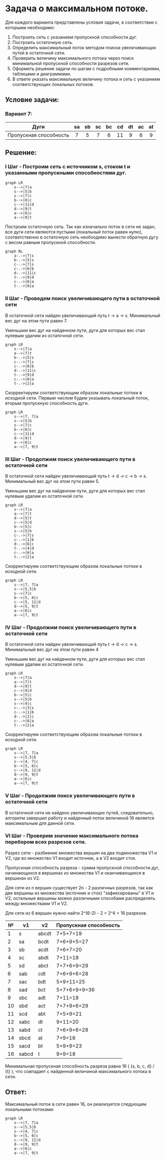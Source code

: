 # Задача о максимальном потоке.
Для каждого варианта представлены условия задачи, в соответствии с которыми необходимо: 
1. Построить сеть с указанием пропускной способности дуг.
2. Построить остаточную сеть.
3. Определить максимальный поток методом поиска увеличивающих путей в остаточной сети.
4. Проверить величину максимального потока через поиск минимальной пропускной способности разрезов сети.
5. Оформить решение задачи по шагам с подробными комментариями, таблицами и диаграммами.
6. В ответе указать максимальную величину потока и сеть с указанием соответствующих локальных потоков.

## Условие задачи:

### Вариант 7:

|          Дуги          | sa | sb | sc | bc | cd | dt | ac | at |
|:----------------------:|:--:|:--:|:--:|:--:|:--:|:--:|:--:|:--:|
| Пропускная способность | 7  | 5  | 7  | 6  | 11 | 9  | 6  | 9  |

## Решение:

### I Шаг - Построим сеть с источником s, стоком t и указанными пропускными способностями дуг.

```mermaid
graph LR
    s-->|7|a
    s-->|5|b
    s-->|7|c
    b-->|6|c
    c-->|11|d
    d-->|9|t
    a-->|6|c
    a-->|9|t
```

Построим остаточную сеть. Так как изначально поток в сети не задан, все дуги сети являются пустыми (локальный поток равен нулю), соответственно в остаточную сеть необходимо вынести обратную дугу с весом равным пропускной способности.

```mermaid
graph RL
    a-.->|7|s
    b-.->|5|s
    c-.->|7|s
    c-.->|6|b
    d-.->|11|c
    t-.->|9|d
    c-.->|6|a
    t-.->|9|a
```

### II Шаг - Проведем поиск увеличивающего пути в остаточной сети

В остаточной сети найден увеличивающий путь t -> a -> s. Минимальный вес дуг на этом пути равен 7.

Уменьшим вес дуг на найденном пути, дуги для которых вес стал нулевым удалим из остаточной сети.

```mermaid
graph LR
    s-->|7|a
    a-->|7|t
    b-.->|5|s
    c-.->|7|s
    c-.->|6|b
    d-.->|11|c
    t-.->|9|d
    c-.->|6|a
    t-.->|2|a
```

Скорректируем соответствующим образом локальные потоки в исходной сети. Первым числом будем указывать локальный поток, вторым пропускную способность дуги.

```mermaid
graph LR
    s-->|7, 7|a
    s-->|5|b
    s-->|7|c
    b-->|6|c
    c-->|11|d
    d-->|9|t
    a-->|6|c
    a-->|7, 9|t
```

### III Шаг - Продолжим поиск увеличивающего пути в остаточной сети

В остаточной сети найден увеличивающий путь t -> d -> c -> b -> s. Минимальный вес дуг на этом пути равен 5.

Уменьшим вес дуг на найденном пути, дуги для которых вес стал нулевым удалим из остаточной сети.

```mermaid
graph LR
    s-->|7|a
    a-->|7|t
    d-->|5|t
    c-->|5|d
    b-->|5|c
    s-->|5|b
    c-.->|7|s
    c-.->|1|b
    d-.->|6|c
    t-.->|4|d
    c-.->|6|a
    t-.->|2|a
```

Скорректируем соответствующим образом локальные потоки в исходной сети.

```mermaid
graph LR
    s-->|7, 7|a
    s-->|5,5|b
    s-->|7|c
    b-->|5, 6|c
    c-->|5, 11|d
    d-->|5, 9|t
    a-->|6|c
    a-->|7, 9|t
```

### IV Шаг - Продолжим поиск увеличивающего пути в остаточной сети

В остаточной сети найден увеличивающий путь t -> d -> c -> s. Минимальный вес дуг на этом пути равен 4

Уменьшим вес дуг на найденном пути, дуги для которых вес стал нулевым удалим из остаточной сети.

```mermaid
graph LR
    s-->|7|a
    a-->|7|t
    d-->|9|t
    c-->|9|d
    b-->|5|c
    s-->|5|b
    s-->|4|c
    c-.->|3|s
    c-.->|1|b
    d-.->|2|c
    c-.->|6|a
    t-.->|2|a
```

Скорректируем соответствующим образом локальные потоки в исходной сети.

```mermaid
graph LR
    s-->|7, 7|a
    s-->|5,5|b
    s-->|4, 7|c
    b-->|5, 6|c
    c-->|9, 11|d
    d-->|9, 9|t
    a-->|6|c
    a-->|7, 9|t
```

### V Шаг - Продолжим поиск увеличивающего пути в остаточной сети

В остаточной сети не найдено увеличивающих путей, следовательно, алгоритм завершил работу и найденный поток величиной 16 является максимальным для данной сети.

### VI Шаг - Проверим значение максимального потока перебором всех разрезов сети.  
  
Разрез сети - разбиение множества вершин на два подмножества V1 и V2, где во множество V1 входит источник, а в V2 входит сток.  
  
Пропускная способность разреза - сумма пропускной способности дуг, начинающихся в вершинах из множества V1 и оканчивающихся в вершинах из V2.  
  
Для сети из n вершин существует 2n - 2 различных разрезов, так как две вершины из множества (источник и сток) "зафиксированы" в V1 и V2, остальные вершины можно различными способами распределять между множествами V1 и V2.  
  
Для сети из 6 вершин нужно найти 2^(6-2) - 2 = 2^4 = 16 разрезов.

| № | v1 | v2 | Пропускная способность |
|--|--|--|--|
| 1 | s | abcdt | 7+5+7=19 |
| 2 | sa | bcdt | 7+6+9+5=27 |
| 3 | sb | acdt | 7+6+7=20 |
| 4 | sc | abdt | 7+11=18 |
| 5 | sd | abct | 7+7+6+9=29 |
| 6 | sab | cdt | 7+6+9+6=28 |
| 7 | sac | bdt | 5+9+11=25 |
| 8 | sad | bct | 5+7+6+9+9=36 |
| 9 | sbc | adt | 7+11=18 |
| 10 | sbd | act | 7+7+9+6=29 |
| 11 | scd | abt | 7+5+9=21 |
| 12 | sabc | dt | 9+11=20 |
| 13 | sabd | ct | 7+6+9+6=28 |
| 14 | sbcd | at | 7+9=16 |
| 15 | sacd | bt | 5+9+9=23 |
| 16 | sabcd | t | 9+9=18 |
Минимальная пропускная способность разреза равна 16 ( {s, b, c, d} / {t} ), что совпадает с найденной величиной максимального потока в сети.

## Ответ:
Максимальный поток в сети равен 16, он реализуется следующим локальными потоками:

```mermaid
graph LR
    s-->|7, 7|a
    s-->|5,5|b
    s-->|4, 7|c
    b-->|5, 6|c
    c-->|9, 11|d
    d-->|9, 9|t
    a-->|6|c
    a-->|7, 9|t
```